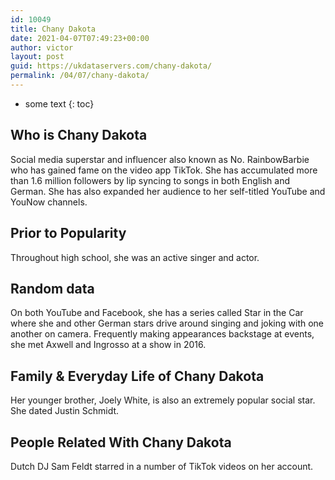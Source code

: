 ```yaml
---
id: 10049
title: Chany Dakota
date: 2021-04-07T07:49:23+00:00
author: victor
layout: post
guid: https://ukdataservers.com/chany-dakota/
permalink: /04/07/chany-dakota/
---
```


* some text
{: toc}


## Who is Chany Dakota



Social media superstar and influencer also known as No. RainbowBarbie who has gained fame on the video app TikTok. She has accumulated more than 1.6 million followers by lip syncing to songs in both English and German. She has also expanded her audience to her self-titled YouTube and YouNow channels.

                
                
                
## Prior to Popularity



Throughout high school, she was an active singer and actor.

                
                
                
## Random data



On both YouTube and Facebook, she has a series called Star in the Car where she and other German stars drive around singing and joking with one another on camera. Frequently making appearances backstage at events, she met Axwell and Ingrosso at a show in 2016.

                
                
                
## Family & Everyday Life of Chany Dakota



Her younger brother, Joely White, is also an extremely popular social star. She dated Justin Schmidt. 

                
                
                
## People Related With Chany Dakota



Dutch DJ Sam Feldt starred in a number of TikTok videos on her account.

                
              
            
          
          
          